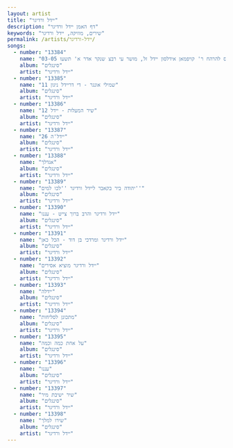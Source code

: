 ```yaml
---
layout: artist
title: "יידל ורדיגר"
description: "דף האמן יידל ורדיגר"
keywords: "שירים, מוזיקה, יידל ורדיגר"
permalink: /artists/יידל-ורדיגר/
songs:
  - number: "13384"
    name: "03-05 מודז'יץ - וואלס פורימדיג'ס להרהח ר' קויפמאן אידלסון יידל זל, מושר עי רבצ שנקר אדר א' תשעו"
    album: "סינגלים"
    artist: "יידל ורדיגר"
  - number: "13385"
    name: "11 שמילי אונגר - די דריידל ניגון"
    album: "סינגלים"
    artist: "יידל ורדיגר"
  - number: "13386"
    name: "12 שיר המעלות - יידל"
    album: "סינגלים"
    artist: "יידל ורדיגר"
  - number: "13387"
    name: "26 יידל'ה"
    album: "סינגלים"
    artist: "יידל ורדיגר"
  - number: "13388"
    name: "אגדלך"
    album: "סינגלים"
    artist: "יידל ורדיגר"
  - number: "13389"
    name: "יהודה ביר בקאבר ליידל ורדיגר ''לכו למים''"
    album: "סינגלים"
    artist: "יידל ורדיגר"
  - number: "13390"
    name: "יידל ורדיגר והרב ברוך צייט - עננו"
    album: "סינגלים"
    artist: "יידל ורדיגר"
  - number: "13391"
    name: "יידל ורדיגר ומרדכי בן דוד - הכל כאן"
    album: "סינגלים"
    artist: "יידל ורדיגר"
  - number: "13392"
    name: "יידל ורדיגר מוציא אסירים"
    album: "סינגלים"
    artist: "יידל ורדיגר"
  - number: "13393"
    name: "יידלה"
    album: "סינגלים"
    artist: "יידל ורדיגר"
  - number: "13394"
    name: "מתכונן לסליחות"
    album: "סינגלים"
    artist: "יידל ורדיגר"
  - number: "13395"
    name: "על אחת כמה וכמה"
    album: "סינגלים"
    artist: "יידל ורדיגר"
  - number: "13396"
    name: "עננו"
    album: "סינגלים"
    artist: "יידל ורדיגר"
  - number: "13397"
    name: "שיר ישיבת מיר"
    album: "סינגלים"
    artist: "יידל ורדיגר"
  - number: "13398"
    name: "שירו למלך"
    album: "סינגלים"
    artist: "יידל ורדיגר"
---
```

